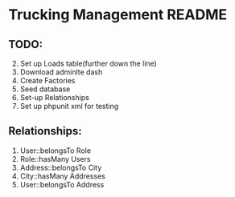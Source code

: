 # Trucking Management README

## TODO:
2. Set up Loads table(further down the line)
3. Download adminlte dash
4. Create Factories
5. Seed database
6. Set-up Relationships
11. Set up phpunit xml for testing

## Relationships:
1. User::belongsTo Role
2. Role::hasMany Users
3. Address::belongsTo City
4. City::hasMany Addresses
5. User::belongsTo Address

